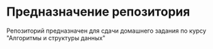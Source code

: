 # Предназначение репозитория
Репозиторий предназначен для сдачи домашнего задания по курсу "Алгоритмы и структуры данных"